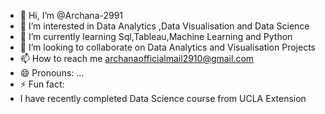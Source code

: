 - 👋 Hi, I’m @Archana-2991
- 👀 I’m interested in Data Analytics ,Data Visualisation and Data Science
- 🌱 I’m currently learning Sql,Tableau,Machine Learning and Python
- 💞️ I’m looking to collaborate on Data Analytics and Visualisation Projects
- 📫 How to reach me archanaofficialmail2910@gmail.com
- 😄 Pronouns: ...
- ⚡ Fun fact: 
- I have recently completed Data Science course from UCLA Extension
<!---
Archana-2991/Archana-2991 is a ✨ special ✨ repository because its `README.md` (this file) appears on your GitHub profile.
You can click the Preview link to take a look at your changes.
--->
